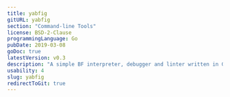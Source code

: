 ```yaml
---
title: yabfig
gitURL: yabfig
section: "Command-line Tools"
license: BSD-2-Clause
programmingLanguage: Go
pubDate: 2019-03-08
goDoc: true
latestVersion: v0.3
description: "A simple BF interpreter, debugger and linter written in Go."
usability: 4
slug: yabfig
redirectToGit: true
---
```

